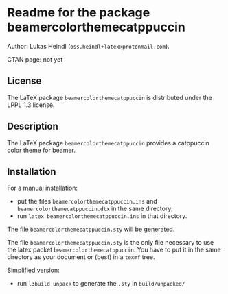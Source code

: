 # Readme for the package beamercolorthemecatppuccin

Author: Lukas Heindl (`oss.heindl+latex@protonmail.com`).

CTAN page: not yet

## License
The LaTeX package `beamercolorthemecatppuccin` is distributed under the LPPL 1.3 license.

## Description

The LaTeX package `beamercolorthemecatppuccin` provides a catppuccin color theme
for beamer.

## Installation

For a manual installation:

* put the files `beamercolorthemecatppuccin.ins` and `beamercolorthemecatppuccin.dtx` in the same directory;
* run `latex beamercolorthemecatppuccin.ins` in that directory.

The file `beamercolorthemecatppuccin.sty` will be generated.

The file `beamercolorthemecatppuccin.sty` is the only file necessary to use the latex packet `beamercolorthemecatppuccin`. 
You have to put it in the same directory as your document or (best) in a `texmf` tree. 

Simplified version:

* run `l3build unpack` to generate the `.sty` in `build/unpacked/`
